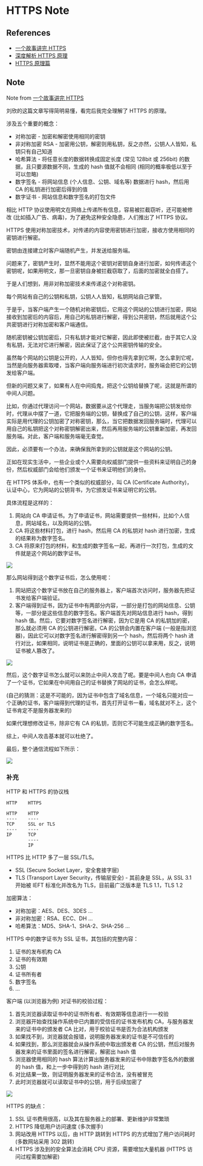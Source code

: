 # HTTPS Note

## References

- [一个故事讲完 HTTPS](https://mp.weixin.qq.com/s?__biz=MzAxOTc0NzExNg==&mid=2665513779&idx=1&sn=a1de58690ad4f95111e013254a026ca2&chksm=80d67b70b7a1f26697fa1626b3e9830dbdf4857d7a9528d22662f2e43af149265c4fd1b60024&scene=21)
- [深度解析 HTTPS 原理](http://blog.csdn.net/zhongzh86/article/details/69389967)
- [HTTPS 原理篇](https://yanhooit.gitbooks.io/ios_study_note/content/httpsyuan_li_pian.html)

## Note

Note from [一个故事讲完 HTTPS](https://mp.weixin.qq.com/s?__biz=MzAxOTc0NzExNg==&mid=2665513779&idx=1&sn=a1de58690ad4f95111e013254a026ca2&chksm=80d67b70b7a1f26697fa1626b3e9830dbdf4857d7a9528d22662f2e43af149265c4fd1b60024&scene=21)

刘欣的这篇文章写得简明易懂，看完后我完全理解了 HTTPS 的原理。

涉及五个重要的概念：

- 对称加密 - 加密和解密使用相同的密钥
- 非对称加密 RSA - 加密用公钥，解密则用私钥，反之亦然，公钥人人皆知，私钥只有自己知道
- 哈希算法 - 将任意长度的数据转换成固定长度 (常见 128bit 或 256bit) 的数据，且只要源数据不同，生成的 hash 值就不会相同 (相同的概率极低以至于可以忽略)
- 数字签名 - 将网站信息 (个人信息、公钥、域名等) 数据进行 hash，然后用 CA 的私钥进行加密后得到的值
- 数字证书 - 网站信息和数字签名的打包文件

相比 HTTP 协议使用明文在网络上传递所有信息，容易被拦截窃听，还可能被修改 (比如插入广告、病毒)，为了避免这种安全隐患，人们推出了 HTTPS 协议。

HTTPS 使用对称加密技术，对传递的内容使用密钥进行加密，接收方使用相同的密钥进行解密。

密钥由连接建立时客户端随机产生，并发送给服务端。

问题来了，密钥产生时，显然不能用这个密钥对密钥自身进行加密，如何传递这个密钥呢，如果用明文，那一旦密钥自身被拦截窃取了，后面的加密就全白搭了。

于是人们想到，用非对称加密技术来传递这个对称密钥。

每个网站有自己的公钥和私钥，公钥人人皆知，私钥网站自己掌管。

于是乎，当客户端产生一个随机对称密钥后，它用这个网站的公钥进行加密，网站接收到加密后的内容后，用自己的私钥进行解密，得到公共密钥，然后就用这个公共密钥进行对称加密和客户端通信。

随机密钥被公钥加密后，只有私钥才能对它解密，因此即使被拦截，由于其它人没有私钥，无法对它进行解密，因此保证了这个公共密钥传输的安全。

虽然每个网站的公钥是公开的，人人皆知，但你也得先拿到它啊，怎么拿到它呢，当然是向服务器索取喽，当客户端向服务端进行初次请求时，服务端会把它的公钥发给客户端。

但新的问题又来了，如果有人在中间捣鬼，把这个公钥给替换了呢，这就是所谓的中间人问题。

比如，你通过代理访问一个网站，数据要从这个代理走，当服务端把公钥发给你时，代理从中摆了一道，它把服务端的公钥，替换成了自己的公钥，这样，客户端实际是用代理的公钥加密了对称密钥，那么，当它把数据发回服务端时，代理可以用自己的私钥把这个对称密钥解密出来，然后再用服务端的公钥重新加密，再发回服务端。对此，客户端和服务端毫无查觉。

因此，必须要有一个办法，来确保我所拿到的公钥就是这个网站的公钥。

正如在现实生活中，一些企业或个人需要向权威部门提供一些资料来证明自己的身份，然后权威部门会给他们颁发一个证书来证明他们的身份。

在 HTTPS 体系中，也有一个类似的权威部分，叫 CA (Certificate Authority)，认证中心，它为网站的公钥背书，为它颁发证书来证明它的公钥。

具体流程是这样的：

1. 网站向 CA 申请证书。为了申请证书，网站需要提供一些材料，比如个人信息，网站域名，以及网站的公钥。
1. CA 将这些材料打包，进行 hash，然后用 CA 的私钥对 hash 进行加密，生成的结果称为数字签名。
1. CA 将原来打包的材料，和生成的数字签名一起，再进行一次打包，生成的文件就是这个网站的数字证书。

![](../art/https-certificate.webp)

那么网站得到这个数字证书后，怎么使用呢：

1. 网站把这个数字证书放在自己的服务器上，客户端首次访问时，服务器先把证书发给客户端验证。
1. 客户端得到证书，因为证书中有两部分内容，一部分是打包的网站信息、公钥等，一部分是这些信息的数字签名。客户端首先对网站信息进行 hash，得到 hash 值。然后，它要对数字签名进行解密，因为它是用 CA 的私钥加的密，那么就必须用 CA 的公钥进行解密。CA 的公钥会内置在客户端 (一般是指浏览器)，因此它可以对数字签名进行解密得到另一个 hash，然后将两个 hash 进行对比，如果相同，说明证书是正确的，里面的公钥可以拿来用，反之，说明证书被人篡改了。

![](../art/https-verify.webp)

然后，这个数字证书怎么就可以来防止中间人攻击了呢。要是中间人也向 CA 申请了一个证书，它如果在中间用自己的证书替换了网站的证书，会怎么样呢。

(自己的猜测：这是不可能的，因为证书中包含了域名信息，一个域名只能对应一个正确的证书，客户端得到代理的证书，首先打开证书一看，域名就对不上，这个证书肯定不是服务器发来的)

如果代理想修改证书，除非它有 CA 的私钥，否则它不可能生成正确的数字签名。

综上，中间人攻击基本就可以杜绝了。

最后，整个通信流程如下所示：

![](../art/https-flow.webp)

### 补充

HTTP 和 HTTPS 的协议栈

    HTTP    HTTPS

    HTTP    HTTP
    ----    ----
    TCP     SSL or TLS
    ----    ----
    IP      TCP
            ----
            IP

HTTPS 比 HTTP 多了一层 SSL/TLS。

- SSL (Secure Socket Layer，安全套接字层)
- TLS (Transport Layer Security，传输层安全) - 其前身是 SSL，从 SSL 3.1 开始被 IEFT 标准化并改名为 TLS，目前最广泛版本是 TLS 1.1，TLS 1.2

加密算法：

- 对称加密：AES、DES、3DES ...
- 非对称加密：RSA、ECC、DH ...
- 哈希算法：MD5、SHA-1、SHA-2、SHA-256 ...

HTTPS 中的数字证书为 SSL 证书，其包括的完整内容：

1. 证书的发布机构 CA
1. 证书的有效期
1. 公钥
1. 证书所有者
1. 数字签名
1. ...

客户端 (以浏览器为例) 对证书的校验过程：

1. 首先浏览器读取证书中的证书所有者、有效期等信息进行一一校验
1. 浏览器开始查找操作系统中已内置的受信任的证书发布机构 CA，与服务器发来的证书中的颁发者 CA 比对，用于校验证书是否为合法机构颁发
1. 如果找不到，浏览器就会报错，说明服务器发来的证书是不可信任的
1. 如果找到，那么浏览器就会从操作系统中取出颁发者 CA 的公钥，然后对服务器发来的证书里面的签名进行解密，解密出 hash 值
1. 浏览器使用相同的 hash 算法计算出服务器发来的证书中除数字签名外的数据的 hash 值，和上一步中得到的 hash 进行对比
1. 对比结果一致，则证明服务器发来的证书合法，没有被冒充
1. 此时浏览器就可以读取证书中的公钥，用于后续加密了

![](../art/https-ca.png)

HTTPS 的缺点：

1. SSL 证书费用很高，以及其在服务器上的部署、更新维护非常繁琐
1. HTTPS 降低用户访问速度 (多次握手)
1. 网站改用 HTTPS 以后，由 HTTP 跳转到 HTTPS 的方式增加了用户访问耗时 (多数网站采用 302 跳转)
1. HTTPS 涉及到的安全算法会消耗 CPU 资源，需要增加大量机器 (HTTPS 访问过程需要加解密)
